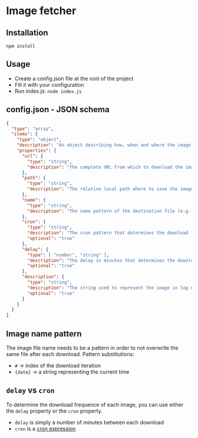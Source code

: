 Image fetcher
=============

## Installation

`npm install`

## Usage

- Create a config.json file at the root of the project
- Fill it with your configuration
- Run index.js: `node index.js`

## config.json - JSON schema

```json
{
  "type": "array",
  "items": {
    "type": "object",
    "description": "An object describing how, when and where the image will be downloaded",
    "properties": {
      "url": {
        "type": "string",
        "description": "The complete URL from which to download the image"
      },
      "path": {
        "type": "string",
        "description": "The relative local path where to save the image"
      },
      "name": {
        "type": "string",
        "description": "The name pattern of the destination file (e.g.: my-image-number-#.jpg)"
      },
      "cron": {
        "type": "string",
        "description": "The cron pattern that determines the download frequence (delay can be used instead)",
        "optional": "true"
      },
      "delay": {
        "type": [ "number", "string" ],
        "description": "The delay in minutes that determines the download frequence (cron can be used instead)",
        "optional": "true"
      },
      "description": {
        "type": "string",
        "description": "The string used to represent the image in log messages",
        "optional": "true"
      }
    }
  }
}
```

## Image name pattern

The image file name needs to be a pattern in order to not overwrite the same file after each download.
Pattern substitutions:
  - `#` → index of the download iteration
  - `{date}` → a string representing the current time

## `delay` vs `cron`

To determine the download frequence of each image, you can use either the `delay` property or the `cron` property.
- `delay` is simply a number of minutes between each download
- `cron` is a [cron expression](https://en.wikipedia.org/wiki/Cron)
